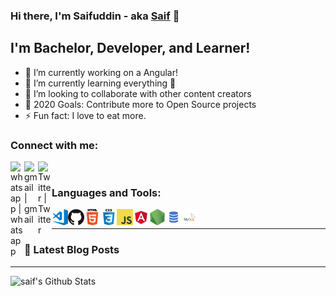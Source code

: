 ### Hi there, I'm Saifuddin - aka [Saif][website] 👋

## I'm Bachelor, Developer, and Learner!
- 🔭 I’m currently working on a Angular!
- 🌱 I’m currently learning everything 🤣
- 👯 I’m looking to collaborate with other content creators
- 🥅 2020 Goals: Contribute more to Open Source projects
- ⚡ Fun fact: I love to eat more. 

### Connect with me:

[<img align="left" alt="whatsapp | whatsapp" width="22px" src="https://cdn.jsdelivr.net/npm/simple-icons@3.10.0/icons/whatsapp.svg" />][whatsapp]
[<img align="left" alt="gmail | gmail" width="22px" src="https://cdn.jsdelivr.net/npm/simple-icons@3.10.0/icons/gmail.svg" />][gmail]
[<img align="left" alt="Twitter | Twitter" width="22px" src="https://cdn.jsdelivr.net/npm/simple-icons@v3/icons/twitter.svg" />][twitter]


<br />

### Languages and Tools:

[<img align="left" alt="Visual Studio Code" width="26px" src="https://raw.githubusercontent.com/github/explore/80688e429a7d4ef2fca1e82350fe8e3517d3494d/topics/visual-studio-code/visual-studio-code.png" />][website]
[<img align="left" alt="GitHub" width="26px" src="https://raw.githubusercontent.com/github/explore/78df643247d429f6cc873026c0622819ad797942/topics/github/github.png" />][website]
[<img align="left" alt="HTML5" width="26px" src="https://raw.githubusercontent.com/github/explore/80688e429a7d4ef2fca1e82350fe8e3517d3494d/topics/html/html.png" />][website]
[<img align="left" alt="CSS3" width="26px" src="https://raw.githubusercontent.com/github/explore/80688e429a7d4ef2fca1e82350fe8e3517d3494d/topics/css/css.png" />][website]
[<img align="left" alt="JavaScript" width="26px" src="https://raw.githubusercontent.com/github/explore/80688e429a7d4ef2fca1e82350fe8e3517d3494d/topics/javascript/javascript.png" />][website]
[<img align="left" alt="Angular" width="26px" src="https://raw.githubusercontent.com/u4saif/README.md/master/angular.png" />][website]
[<img align="left" alt="Node.js" width="26px" src="https://raw.githubusercontent.com/github/explore/80688e429a7d4ef2fca1e82350fe8e3517d3494d/topics/nodejs/nodejs.png" />][website]
[<img align="left" alt="SQL" width="26px" src="https://raw.githubusercontent.com/github/explore/80688e429a7d4ef2fca1e82350fe8e3517d3494d/topics/sql/sql.png" />][website]
[<img align="left" alt="MySQL" width="26px" src="https://raw.githubusercontent.com/github/explore/80688e429a7d4ef2fca1e82350fe8e3517d3494d/topics/mysql/mysql.png" />][website]
 
<br />

---

### 📕 Latest Blog Posts
<!-- BLOG-POST-LIST:START -->
 
---

<img align="left" alt="saif's Github Stats" src="https://github-readme-stats.vercel.app/api/top-langs/?username=u4saif" />

[website]: https://github.com/u4saif
[twitter]: https://twitter.com
[youtube]: https://youtube.com
[instagram]: https://instagram.com
[linkedin]: https://linkedin.com/in
[whatsapp]: https://api.whatsapp.com/send?phone=919582855871
[gmail]: https://mail.google.com/mail/u/0/?view=cm&fs=1&tf=1&to=u4saif@gmail.com
